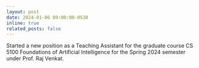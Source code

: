 ```yaml
---
layout: post
date: 2024-01-06 09:00:00-0530
inline: true
related_posts: false
---
```


Started a new position as a Teaching Assistant for the graduate course CS 5100 Foundations of Artificial Intelligence for the Spring 2024 semester under Prof. Raj Venkat. 